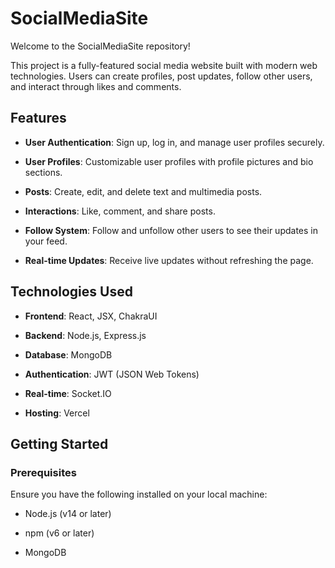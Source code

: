 # **SocialMediaSite**
	
Welcome to the SocialMediaSite repository! 

This project is a fully-featured social media website built with modern web technologies. Users can create profiles, post updates, follow other users, and interact through likes and comments.

## **Features**

- **User Authentication**: Sign up, log in, and manage user profiles securely.

- **User Profiles**: Customizable user profiles with profile pictures and bio sections.

- **Posts**: Create, edit, and delete text and multimedia posts.

- **Interactions**: Like, comment, and share posts.

- **Follow System**: Follow and unfollow other users to see their updates in your feed.

- **Real-time Updates**: Receive live updates without refreshing the page.

## **Technologies Used**

- **Frontend**: React, JSX, ChakraUI

- **Backend**: Node.js, Express.js

- **Database**: MongoDB

- **Authentication**: JWT (JSON Web Tokens)

- **Real-time**: Socket.IO

- **Hosting**: Vercel

## **Getting Started**

### Prerequisites

Ensure you have the following installed on your local machine:

- Node.js (v14 or later)

- npm (v6 or later)

- MongoDB
